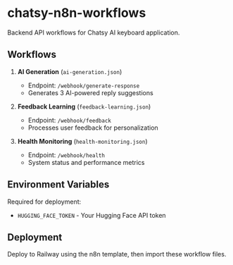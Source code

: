 # chatsy-n8n-workflows

Backend API workflows for Chatsy AI keyboard application.

## Workflows

1. **AI Generation** (`ai-generation.json`)
   - Endpoint: `/webhook/generate-response`
   - Generates 3 AI-powered reply suggestions

2. **Feedback Learning** (`feedback-learning.json`)
   - Endpoint: `/webhook/feedback`
   - Processes user feedback for personalization

3. **Health Monitoring** (`health-monitoring.json`)
   - Endpoint: `/webhook/health`
   - System status and performance metrics

## Environment Variables

Required for deployment:
- `HUGGING_FACE_TOKEN` - Your Hugging Face API token

## Deployment

Deploy to Railway using the n8n template, then import these workflow files.

